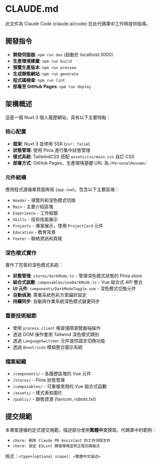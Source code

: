 # CLAUDE.md

此文件為 Claude Code (claude.ai/code) 在此代碼庫中工作時提供指導。

## 開發指令

- **開發伺服器**: `npm run dev` (啟動於 localhost:3000)
- **生產環境建置**: `npm run build`
- **預覽生產版本**: `npm run preview`
- **生成靜態網站**: `npm run generate`
- **程式碼檢查**: `npm run lint`
- **部署至 GitHub Pages**: `npm run deploy`

## 架構概述

這是一個 Nuxt 3 個人履歷網站，具有以下主要特點：

### 核心配置

- **框架**: Nuxt 3 並停用 SSR (`ssr: false`)
- **狀態管理**: 使用 Pinia 進行集中狀態管理
- **樣式系統**: TailwindCSS 搭配 `assets/css/main.css` 自訂 CSS
- **部署方式**: GitHub Pages，生產環境基礎 URL 為 `/PersonalResume/`

### 元件結構

應用程式遵循單頁面佈局 (`app.vue`)，包含以下主要區塊：

- `Header` - 導覽列和深色模式切換
- `Main` - 主要介紹區塊
- `Experience` - 工作經驗
- `Skills` - 技術技能展示
- `Projects` - 專案展示，使用 `ProjectCard` 元件
- `Education` - 教育背景
- `Footer` - 聯絡資訊和頁尾

### 深色模式實作

實作了完善的深色模式系統：

- **狀態管理**: `stores/darkMode.ts` - 管理深色模式狀態的 Pinia store
- **組合式函數**: `composables/useDarkMode.ts` - Vue 組合式 API 整合
- **UI 元件**: `components/DarkModeToggle.vue` - 深色模式切換元件
- **自動偵測**: 尊重系統色彩方案偏好設定
- **持續同步**: 自動與作業系統深色模式變更同步

### 重要技術細節

- 使用 `process.client` 檢查僅限瀏覽器端操作
- 透過 DOM 操作套用 Tailwind 深色模式類別
- 透過 `LanguageSwitcher` 元件提供語言切換功能
- 透過 `@nuxt/icon` 模組整合圖示系統

### 檔案組織

- `/components/` - 各履歷區塊的 Vue 元件
- `/stores/` - Pinia 狀態管理
- `/composables/` - 可重複使用的 Vue 組合式函數
- `/assets/` - 樣式表和圖片
- `/public/` - 靜態資源 (favicon, robots.txt)

## 提交規範

本專案遵循約定式提交規範，描述部分使用**繁體中文**撰寫。代碼庫中的範例：

- `chore: 刪除 Claude PR Assistant 的工作流程文件`
- `chore: 設定 ESLint 開發環境並修正程式碼格式`

格式：`<type>[optional scope]: <繁體中文描述>`
